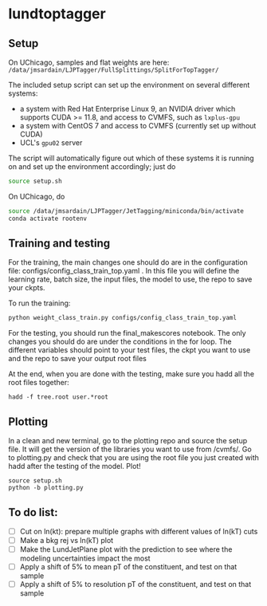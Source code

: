 # lundtoptagger

## Setup

On UChicago, samples and flat weights are here:  
`/data/jmsardain/LJPTagger/FullSplittings/SplitForTopTagger/`

The included setup script can set up the environment on several different systems:

- a system with Red Hat Enterprise Linux 9, an NVIDIA driver which supports CUDA >= 11.8, and access to CVMFS, such as `lxplus-gpu`
- a system with CentOS 7 and access to CVMFS (currently set up without CUDA)
- UCL's `gpu02` server

The script will automatically figure out which of these systems it is running on and set up the environment accordingly; just do

```bash
source setup.sh
```

On UChicago, do

```bash
source /data/jmsardain/LJPTagger/JetTagging/miniconda/bin/activate
conda activate rootenv
```

## Training and testing

For the training, the main changes one should do are in the configuration file: configs/config_class_train_top.yaml .
In this file you will define the learning rate, batch size, the input files, the model to use, the repo to save your ckpts. 

To run the training:

```bash
python weight_class_train.py configs/config_class_train_top.yaml
```

For the testing, you should run the final_makescores notebook. The only changes you should do are under the conditions in the for loop. The different variables should point to your test files, the ckpt you want to use and the repo to save your output root files 

At the end, when you are done with the testing, make sure you hadd all the root files together: 
```
hadd -f tree.root user.*root
```

## Plotting

In a clean and new terminal, go to the plotting repo and source the setup file. 
It will get the version of the libraries you want to use from /cvmfs/. 
Go to plotting.py and check that you are using the root file you just created with hadd after the testing of the model. 
Plot! 
```
source setup.sh
python -b plotting.py 
```

## To do list: 
- [ ] Cut on ln(kt): prepare multiple graphs with different values of ln(kT) cuts 
- [ ] Make a bkg rej vs ln(kT) plot
- [ ] Make the LundJetPlane plot with the prediction to see where the modeling uncertainties impact the most
- [ ] Apply a shift of 5% to mean pT of the constituent, and test on that sample
- [ ] Apply a shift of 5% to resolution pT of the constituent, and test on that sample
